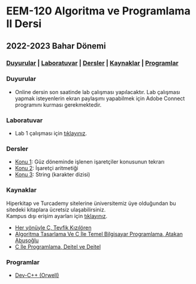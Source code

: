 # EEM-120 Algoritma ve Programlama II Dersi

## 2022-2023 Bahar Dönemi

### [Duyurular](#duyurular) |  [Laboratuvar](#Laboratuvar) |  [Dersler](#dersler) | [Kaynaklar](#kaynaklar) |  [Programlar](#programlar)

### Duyurular
- Online dersin son saatinde lab çalışması yapılacaktır. Lab çalışması yapmak isteyenlerin ekran paylaşımı yapabilmek için Adobe Connect programını kurması gerekmektedir.

### Laboratuvar
<!-- Ödev Şablonu için [tıklayınız](./odevler/odev_raporu_sablonu.docx). Örnek Ödev için [tıklayınız](./odevler/ornek_odev_raporu.docx).  -->

- Lab 1 çalışması için [tıklayınız](./lab/01.md).

 


### Dersler

- [Konu 1](../../eem119/22_23_Guz/dersler/13.md): Güz döneminde işlenen işaretçiler konusunun tekrarı
- [Konu 2](./dersler/01.md): İşaretçi aritmetiği
- [Konu 3](./dersler/02.md): String (karakter dizisi)




### Kaynaklar

<!-- #### Kitaplar -->
Hiperkitap ve Turcademy sitelerine üniversitemiz üye olduğundan bu sitedeki kitaplara ücretsiz ulaşabilirsiniz.   
Kampus dışı erişim ayarları için [tıklayınız](https://bidb.isparta.edu.tr/tr/servisler/kampus-disi-erisim-6932s.html).
- [Her yönüyle C,  Tevfik Kızılören](https://www.hiperkitap.com/her-yonuyle-c)
- [Algoritma Tasarlama Ve C İle Temel Bilgisayar Programlama, Atakan Abuşoğlu](https://www.turcademy.com/tr/kitap/algoritma-tasarlama-ve-c-ile-temel-bilgisayar-programlama-9786053279099)
- [C İle Programlama, Deitel ve Deitel](https://www.turcademy.com/tr/kitap/c-ile-programlama-9786053556237)


<!-- #### İnternet -->


### Programlar
- [Dev-C++ (Orwell)](https://sourceforge.net/projects/orwelldevcpp/)





